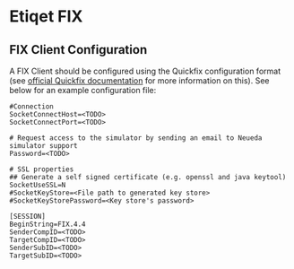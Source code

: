 # Etiqet FIX

## FIX Client Configuration
A FIX Client should be configured using the Quickfix configuration format (see [official Quickfix documentation](https://www.quickfixj.org/usermanual/2.0.0//usage/configuration.html)
for more information on this). See below for an example configuration file:

```
#Connection
SocketConnectHost=<TODO>
SocketConnectPort=<TODO>

# Request access to the simulator by sending an email to Neueda simulator support
Password=<TODO>

# SSL properties
## Generate a self signed certificate (e.g. openssl and java keytool)
SocketUseSSL=N
#SocketKeyStore=<File path to generated key store>
#SocketKeyStorePassword=<Key store's password>

[SESSION]
BeginString=FIX.4.4
SenderCompID=<TODO>
TargetCompID=<TODO>
SenderSubID=<TODO>
TargetSubID=<TODO>
```

